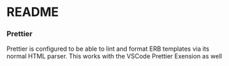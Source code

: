 # README

### Prettier

Prettier is configured to be able to lint and format ERB templates via its normal HTML parser. This
works with the VSCode Prettier Exension as well
